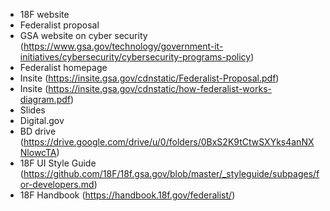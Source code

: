 - 18F website
- Federalist proposal
- GSA website on cyber security (https://www.gsa.gov/technology/government-it-initiatives/cybersecurity/cybersecurity-programs-policy)
- Federalist homepage
- Insite (https://insite.gsa.gov/cdnstatic/Federalist-Proposal.pdf)
- Insite (https://insite.gsa.gov/cdnstatic/how-federalist-works-diagram.pdf)
- Slides
- Digital.gov
- BD drive (https://drive.google.com/drive/u/0/folders/0BxS2K9tCtwSXYks4anNXNlowcTA)
- 18F UI Style Guide (https://github.com/18F/18f.gsa.gov/blob/master/_styleguide/subpages/for-developers.md)
- 18F Handbook (https://handbook.18f.gov/federalist/)
